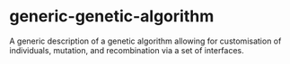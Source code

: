 # generic-genetic-algorithm
A generic description of a genetic algorithm allowing for customisation of individuals, mutation, and recombination via a set of interfaces.
